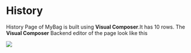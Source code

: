 # History

History Page of MyBag is built using **Visual Composer**.It has 10 rows. The **Visual Composer** Backend editor of the page look like this

![](http://transvelo.github.io/docs/mybag/images/history-page.png)
